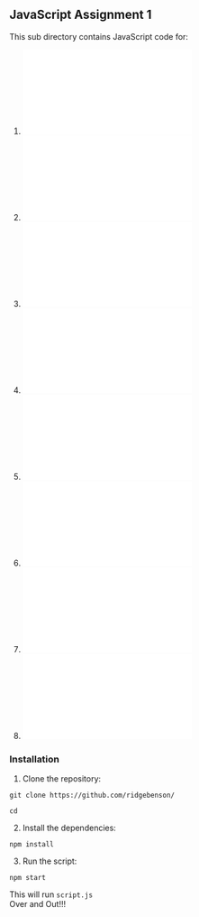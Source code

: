 ## JavaScript Assignment 1
This sub directory contains JavaScript code for: <br>
1. ![A palindrome checker](./palindrome.js)
2. ![Reversing a string](./reverse.js)
3. ![Finding the longest palindromic string](./longestpalindrome.js)
4. ![Checking if two strings are anagrams](./anagram.js)
5. ![Removing duplicates from a string](./removeduplicates.js)
6. ![Count palindromes in a string](./countPalindromes.js)
7. ![Find the longest common prefix](./longestcommonprefix.js)
8. ![A palindrome checker ignoring case](./caseInsensitivePalindrome.js)

### Installation
1. Clone the repository:
```
git clone https://github.com/ridgebenson/

cd 
```
2. Install the dependencies:
```
npm install
```
3. Run the script:
```
npm start
```
This will run `script.js`
<br>
Over and Out!!!